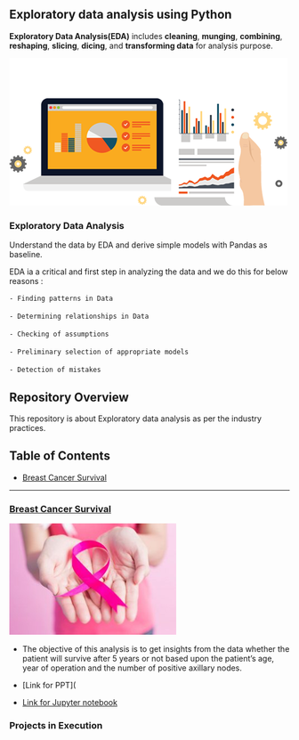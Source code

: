 ## Exploratory data analysis using Python

__Exploratory Data Analysis(EDA)__ includes __cleaning__, __munging__, __combining__, __reshaping__, __slicing__, __dicing__, and __transforming data__ for analysis purpose.

![](Project_BCS/Images/eda1.png)

 ### Exploratory Data Analysis
 
Understand the data by EDA and derive simple models with Pandas as baseline.

EDA ia a critical and first step in analyzing the data and we do this for below reasons :

    - Finding patterns in Data
    
    - Determining relationships in Data
    
    - Checking of assumptions
    
    - Preliminary selection of appropriate models
    
    - Detection of mistakes 

## Repository Overview

This repository is about Exploratory data analysis as per the industry practices.

## Table of Contents
* [Breast Cancer Survival](https://github.com/akallurwar/EDA-using-Python/blob/master/README.md#breast-cancer-survival)

___

### [Breast Cancer Survival](https://github.com/akallurwar/EDA-using-Python/tree/master/Project_BCS)

![](Project_BCS/Images/Breast-Cancer.jpg)

* The objective of this analysis is to get insights from the data whether the patient will survive after 5 years or not based upon the patient’s age, year of operation and the number of positive axillary nodes.

* [Link for PPT](

* [Link for Jupyter notebook](https://github.com/akallurwar/EDA-using-Python/blob/master/Project_BCS/Project_Breast_cancer_survival.ipynb)

### Projects in Execution
